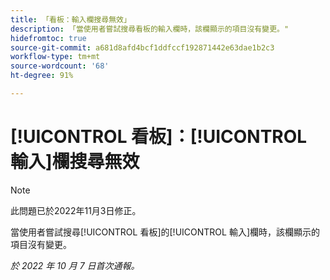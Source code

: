 ```yaml
---
title: 「看板：輸入欄搜尋無效」
description: 「當使用者嘗試搜尋看板的輸入欄時，該欄顯示的項目沒有變更。"
hidefromtoc: true
source-git-commit: a681d8afd4bcf1ddfccf192871442e63dae1b2c3
workflow-type: tm+mt
source-wordcount: '68'
ht-degree: 91%

---
```



# [!UICONTROL 看板]：[!UICONTROL 輸入]欄搜尋無效

>[!NOTE]
>
>此問題已於2022年11月3日修正。

當使用者嘗試搜尋[!UICONTROL 看板]的[!UICONTROL 輸入]欄時，該欄顯示的項目沒有變更。

_於 2022 年 10 月 7 日首次通報。_


